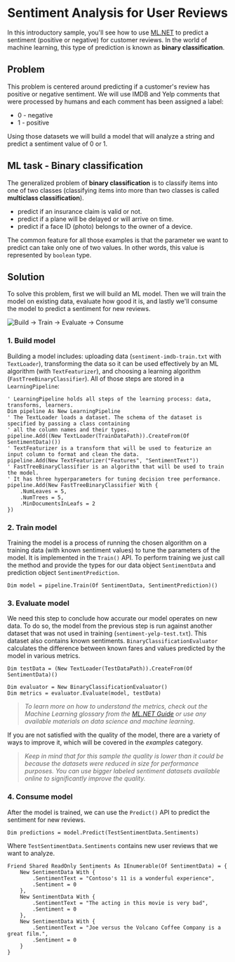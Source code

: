 # Sentiment Analysis for User Reviews
In this introductory sample, you'll see how to use [ML.NET](https://www.microsoft.com/net/learn/apps/machine-learning-and-ai/ml-dotnet) to predict a sentiment (positive or negative) for customer reviews. In the world of machine learning, this type of prediction is known as **binary classification**.

## Problem
This problem is centered around predicting if a customer's review has positive or negative sentiment. We will use IMDB and Yelp comments that were processed by humans and each comment has been assigned a label: 
* 0 - negative
* 1 - positive

Using those datasets we will build a model that will analyze a string and predict a sentiment value of 0 or 1.

## ML task - Binary classification
The generalized problem of **binary classification** is to classify items into one of two classes (classifying items into more than two classes is called **multiclass classification**).

* predict if an insurance claim is valid or not.
* predict if a plane will be delayed or will arrive on time.
* predict if a face ID (photo) belongs to the owner of a device.

The common feature for all those examples is that the parameter we want to predict can take only one of two values. In other words, this value is represented by `boolean` type.

## Solution
To solve this problem, first we will build an ML model. Then we will train the model on existing data, evaluate how good it is, and lastly we'll consume the model to predict a sentiment for new reviews.

![Build -> Train -> Evaluate -> Consume](../../../../../master/samples/visualbasic/getting-started/shared_content/modelpipeline.png)

### 1. Build model

Building a model includes: uploading data (`sentiment-imdb-train.txt` with `TextLoader`), transforming the data so it can be used effectively by an ML algorithm (with `TextFeaturizer`), and choosing a learning algorithm (`FastTreeBinaryClassifier`). All of those steps are stored in a `LearningPipeline`:
```VB
' LearningPipeline holds all steps of the learning process: data, transforms, learners.  
Dim pipeline As New LearningPipeline
' The TextLoader loads a dataset. The schema of the dataset is specified by passing a class containing
' all the column names and their types.
pipeline.Add((New TextLoader(TrainDataPath)).CreateFrom(Of SentimentData)())
' TextFeaturizer is a transform that will be used to featurize an input column to format and clean the data.
pipeline.Add(New TextFeaturizer("Features", "SentimentText"))
' FastTreeBinaryClassifier is an algorithm that will be used to train the model.
' It has three hyperparameters for tuning decision tree performance. 
pipeline.Add(New FastTreeBinaryClassifier With {
    .NumLeaves = 5,
    .NumTrees = 5,
    .MinDocumentsInLeafs = 2
})
```
### 2. Train model
Training the model is a process of running the chosen algorithm on a training data (with known sentiment values) to tune the parameters of the model. It is implemented in the `Train()` API. To perform training we just call the method and provide the types for our data object `SentimentData` and  prediction object `SentimentPrediction`.
```VB
Dim model = pipeline.Train(Of SentimentData, SentimentPrediction)()
```
### 3. Evaluate model
We need this step to conclude how accurate our model operates on new data. To do so, the model from the previous step is run against another dataset that was not used in training (`sentiment-yelp-test.txt`). This dataset also contains known sentiments. `BinaryClassificationEvaluator` calculates the difference between known fares and values predicted by the model in various metrics.
```VB
Dim testData = (New TextLoader(TestDataPath)).CreateFrom(Of SentimentData)()

Dim evaluator = New BinaryClassificationEvaluator()
Dim metrics = evaluator.Evaluate(model, testData)
```
>*To learn more on how to understand the metrics, check out the Machine Learning glossary from the [ML.NET Guide](https://docs.microsoft.com/en-us/dotnet/machine-learning/) or use any available materials on data science and machine learning*.

If you are not satisfied with the quality of the model, there are a variety of ways to improve it, which will be covered in the *examples* category.

>*Keep in mind that for this sample the quality is lower than it could be because the datasets were reduced in size for performance purposes. You can use bigger labeled sentiment datasets available online to significantly improve the quality.*

### 4. Consume model
After the model is trained, we can use the `Predict()` API to predict the sentiment for new reviews. 

```VB
Dim predictions = model.Predict(TestSentimentData.Sentiments)
```
Where `TestSentimentData.Sentiments` contains new user reviews that we want to analyze.

```VB
Friend Shared ReadOnly Sentiments As IEnumerable(Of SentimentData) = {
    New SentimentData With {
        .SentimentText = "Contoso's 11 is a wonderful experience",
        .Sentiment = 0
    },
    New SentimentData With {
        .SentimentText = "The acting in this movie is very bad",
        .Sentiment = 0
    },
    New SentimentData With {
        .SentimentText = "Joe versus the Volcano Coffee Company is a great film.",
        .Sentiment = 0
    }
}
```